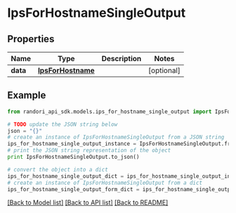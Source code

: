 # IpsForHostnameSingleOutput


## Properties

Name | Type | Description | Notes
------------ | ------------- | ------------- | -------------
**data** | [**IpsForHostname**](IpsForHostname.md) |  | [optional] 

## Example

```python
from randori_api_sdk.models.ips_for_hostname_single_output import IpsForHostnameSingleOutput

# TODO update the JSON string below
json = "{}"
# create an instance of IpsForHostnameSingleOutput from a JSON string
ips_for_hostname_single_output_instance = IpsForHostnameSingleOutput.from_json(json)
# print the JSON string representation of the object
print IpsForHostnameSingleOutput.to_json()

# convert the object into a dict
ips_for_hostname_single_output_dict = ips_for_hostname_single_output_instance.to_dict()
# create an instance of IpsForHostnameSingleOutput from a dict
ips_for_hostname_single_output_form_dict = ips_for_hostname_single_output.from_dict(ips_for_hostname_single_output_dict)
```
[[Back to Model list]](../README.md#documentation-for-models) [[Back to API list]](../README.md#documentation-for-api-endpoints) [[Back to README]](../README.md)


